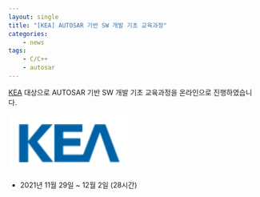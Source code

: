 ```yaml
---
layout: single
title: "[KEA] AUTOSAR 기반 SW 개발 기초 교육과정"
categories: 
    - news
tags: 
    - C/C++
    - autosar
---
```


[KEA](https://www.gokea.org/) 대상으로 AUTOSAR 기반 SW 개발 기초 교육과정을 온라인으로 진행하였습니다.

![KEA logo](/assets/img/post/kea_logo.png)

- 2021년 11월 29일 ~ 12월 2일 (28시간)




